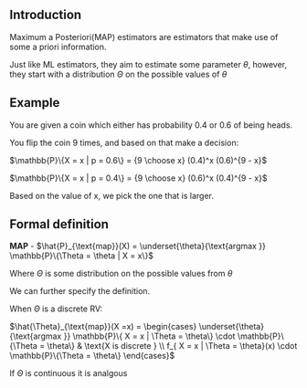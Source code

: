 ## Introduction

Maximum a Posteriori(MAP) estimators are estimators that make use of some a priori information.

Just like ML estimators, they aim to estimate some parameter $\theta$, however, they start with a distribution $\Theta$ on the possible values of $\theta$

## Example

You are given a coin which either has probability 0.4 or 0.6 of being heads. 

You flip the coin 9 times, and based on that make a decision:

$\mathbb{P}\{X = x | p = 0.6\} = {9 \choose x} (0.4)^x (0.6)^{9 - x}$

$\mathbb{P}\{X = x | p = 0.4\} = {9 \choose x} (0.6)^x (0.4)^{9 - x}$

Based on the value of x, we pick the one that is larger.

## Formal definition

**MAP** - $\hat{P}_{\text{map}}(X) = \underset{\theta}{\text{argmax  }} \mathbb{P}\{\Theta = \theta | X = x\}$  

Where $\Theta$ is some distribution on the possible values from $\theta$

We can further specify the definition. 

When $\Theta$ is a discrete RV: 

$\hat{\Theta}_{\text{map}}(X =x) = \begin{cases}
\underset{\theta}{\text{argmax  }} \mathbb{P}\{ X = x | \Theta = \theta\} \cdot \mathbb{P}\{\Theta = \theta\} & \text{X is discrete }
\\
f_{ X = x | \Theta = \theta}(x) \cdot \mathbb{P}\{\Theta = \theta\} 
\end{cases}$

If $\Theta$ is continuous it is analgous